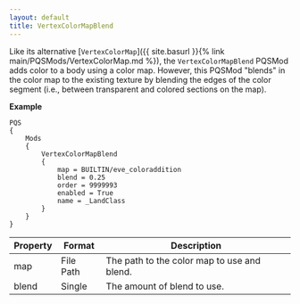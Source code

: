 ```yaml
---
layout: default
title: VertexColorMapBlend
---
```


Like its alternative [`VertexColorMap`]({{ site.basurl }}{% link main/PQSMods/VertexColorMap.md %}), the `VertexColorMapBlend` PQSMod adds color to a body using a color map. However, this PQSMod "blends" in the color map to the existing texture by blending the edges of the color segment (i.e., between transparent and colored sections on the map).

**Example**
```
PQS
{
    Mods
    {
        VertexColorMapBlend
        {
            map = BUILTIN/eve_coloraddition
            blend = 0.25
            order = 9999993
            enabled = True
            name = _LandClass
        }
    }
}
```

|Property|Format|Description|
|--------|------|-----------|
|map|File Path|The path to the color map to use and blend.|
|blend|Single|The amount of blend to use.|

